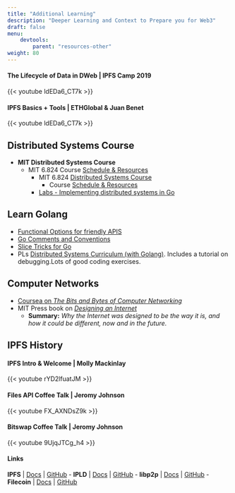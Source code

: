 ```yaml
---
title: "Additional Learning"
description: "Deeper Learning and Context to Prepare you for Web3"
draft: false
menu:
    devtools:
        parent: "resources-other"
weight: 80
---
```


#### The Lifecycle of Data in DWeb | IPFS Camp 2019

{{< youtube ldEDa6_CT7k >}}

#### IPFS Basics + Tools | ETHGlobal & Juan Benet

<!-- Add Description -->

{{< youtube ldEDa6_CT7k >}}

## Distributed Systems Course

* **MIT Distributed Systems Course**
  * MIT 6.824 Course [Schedule & Resources](https://pdos.csail.mit.edu/6.824/schedule.html)
    * MIT 6.824 [Distributed Systems Course](https://pdos.csail.mit.edu/6.824/)
      * Course [Schedule & Resources](https://pdos.csail.mit.edu/6.824/schedule.html)
    * [Labs - Implementing distributed systems in Go](https://ipfs.io/ipfs/Qmcri6S86LuivUY4FDcM1phu5REXcFYootxn1GsRoqnFN4/)

## Learn Golang

* [Functional Options for friendly APIS](https://dave.cheney.net/2014/10/17/functional-options-for-friendly-apis)
* [Go Comments and Conventions](https://github.com/golang/go/wiki/CodeReviewComments)
* [Slice Tricks for Go](https://github.com/golang/go/wiki/SliceTricks)
* PLs [Distributed Systems Curriculum (with Golang)](https://docs.google.com/document/d/18mlkt3JPHP2eSeDOeCE0wafnLKv95Taj0rDh0NIus3Y/edit#heading=h.l73q2rxlx59z). Includes a tutorial on debugging.Lots of good coding exercises.

## Computer Networks

* [Coursea on _The Bits and Bytes of Computer Networking_](https://www.coursera.org/learn/computer-networking)
* MIT Press book on [_Designing an Internet_](https://mitpress.mit.edu/books/designing-internet)
  *   **Summary:** _Why the Internet was designed to be the way it is, and how it could be different, now and in the future._


## IPFS History

#### IPFS Intro & Welcome | Molly Mackinlay

<!-- Summary -->

{{< youtube rYD2lfuatJM >}}

<!-- Important Points -->



#### Files API Coffee Talk | Jeromy Johnson

<!-- Add Summary -->

{{< youtube FX_AXNDsZ9k >}}


#### Bitswap Coffee Talk | Jeromy Johnson

<!-- Summary -->

{{< youtube 9UjqJTCg_h4 >}}


#### Links

**IPFS** | [Docs](https://docs.ipfs.io) | [GitHub](https://github.com/ipfs) - **IPLD** | [Docs](https://ipld.io/docs/) | [GitHub](https://github.com/ipld) - **libp2p** | [Docs](https://docs.libp2p.io) | [GitHub](https://github.com/libp2p) - **Filecoin** | [Docs](https://docs.filecoin.io) | [GitHub](https://github.com/filecoin-project)